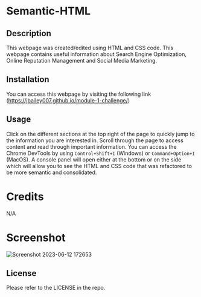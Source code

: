 # Semantic-HTML

## Description
This webpage was created/edited using HTML and CSS code. 
This webpage contains useful information about Search Engine Optimization, Online Reputation Management and Social Media Marketing. 

## Installation
You can access this webpage by visiting the following link (https://jbailey007.github.io/module-1-challenge/)

## Usage
Click on the different sections at the top right of the page to quickly jump to the information you are interested in. 
Scroll through the page to access content and read through important information. 
You can access the Chrome DevTools by using `Control+Shift+I` (Windows) or `Command+Option+I` (MacOS). A console panel will open either at the bottom or on the side which will allow you to see the HTML and CSS code that was refactored to be more semantic and consolidated.

# Credits
N/A

# Screenshot
![Screenshot 2023-06-12 172653](https://github.com/JBailey007/module-1-challenge/assets/135053044/b3a1b204-7517-4767-9b1e-d3ace99f7cb5)

## License
Please refer to the LICENSE in the repo.
